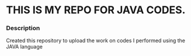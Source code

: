 # THIS IS MY REPO FOR JAVA CODES.

<h3> Description </h3>
<p> Created this repository to upload the work on codes I performed using the JAVA language </p>